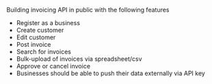Building invoicing API in public with the following features

* Register as a business
* Create customer
* Edit customer
* Post invoice
* Search for invoices
* Bulk-upload of invoices via spreadsheet/csv
* Approve or cancel invoice
* Businesses should be able to push their data externally via API key
